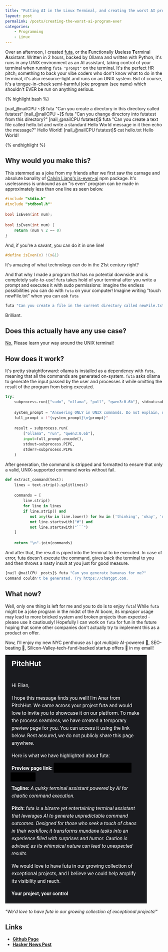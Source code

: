 ```yaml
---
title: "Putting AI in the Linux Terminal, and creating the worst AI program ever"
layout: post
permalink: /posts/creating-the-worst-ai-program-ever
categories: 
    - Programming
    - Linux
---
```


Over an afternoon, I created [futa](https://github.com/nail-e/futa), or the **F**unctionally **U**seless **T**erminal **A**ssistant. Written in 2 hours, backed by Ollama and written with Python, it's runs in any UNIX environment as an AI assistant, taking control of your terminal when running `futa "prompt"` on the terminal. It's the perfect HR pitch; something to back your vibe coders who don't know what to do in the terminal, it's also resource-light and runs on an UNIX system. But of course, it's a tongue-in-cheek semi-harmful joke program (see name) which shouldn't EVER be run on anything serious.

{% highlight bash %}

[nail_@nailCPU ~]$ futa "Can you create a directory in this directory called futatest"
[nail_@nailCPU ~]$ futa "Can you change directory into futatest from this directory?"
[nail_@nailCPU futatest]$ futa "Can you create a text file called hello.txt and write a standard Hello World message in it then echo the message?"
Hello World!
[nail_@nailCPU futatest]$ cat hello.txt 
Hello World!

{% endhighlight %}

## Why would you make this?
This stemmed as a joke from my friends after we first saw the carnage and absolute banality of [Calvin Liang's is-even-ai](https://github.com/Calvin-LL/is-even-ai) npm package. It's uselessness is unbound as an "is even" program can be made in approximately less than one line as seen below.

```c
#include "stdio.h"
#include "stdbool.h""

bool isEven(int num);

bool isEven(int num) {
    return (num % 2 == 0)
}
```

And, if you're a savant, you can do it in one line! 

```c
#define isEven(x) !(x&1)
```

It's amazing of what technology can do in the 21st century right?

And that why I made a program that has no potential downside and is completely safe-to-use! `futa` takes hold of your terminal after you write a prompt and executes it with sudo permissions: imagine the endless possibilities you can do with `futa` on your computer! Imagine writing "touch newFile.txt" when you can ask `futa` 

```sh
futa "Can you create a file in the current directory called newFile.txt?"
```

Brilliant.

## Does this actually have any use case? 
[No.](https://ubuntu.com/tutorials/command-line-for-beginners#1-overview) Please learn your way around the UNIX terminal! 

## How does it work?
It's pretty straightforward: ollama is installed as a dependency with `futa`, meaning that all the commands are generated on-system. `futa` asks ollama to generate the input passed by the user and processes it while omitting the result of the program from being executed.

```python
try:
    subprocess.run(["sudo", "ollama", "pull", "qwen3:0.6b"], stdout=subprocess.DEVNULL, stderr=subprocess.DEVNULL)

    system_prompt = "Answering ONLY in UNIX commands. Do not explain, no output, no markdown, no formatting, no commentary. One command per line. If the question is unrelated to UNIX commands or answering in a UNIX command is impossible, the respond with a one line denial in an obnoxious way."
    full_prompt = f"{system_prompt}\n{prompt}"

    result = subprocess.run(
        ["ollama", "run", "qwen3:0.6b"],
        input=full_prompt.encode(),
        stdout=subprocess.PIPE,
        stderr=subprocess.PIPE
    )
```
After generation, the command is stripped and formatted to ensure that only a valid, UNIX-supported command works without fail.


```python
def extract_command(text):
    lines = text.strip().splitlines()

    commands = [
        line.strip()
        for line in lines
        if line.strip() and
           not any(kw in line.lower() for kw in ['thinking', 'okay', 'user', 'let me', 'explain', 'done']) and
           not line.startswith("#") and
           not line.startswith("```")
    ]

    return "\n".join(commands)

```
And after that, the result is piped into the terminal to be executed. In case of error, futa doesn't execute the command, gives back the terminal to you and then throws a nasty insult at you just for good measure.

```sh
[nail_@nailCPU _posts]$ futa "Can you generate bananas for me?"
Command couldn't be generated. Try https://chatgpt.com.
```

## What now?
Well, only one thing is left for me and you to do is to enjoy `futa`! While `futa` might be a joke program in the midst of the AI boom, its *improper* usage may lead to more bricked system and broken projects than expected - please use it cautiously! Hopefully I can work on `futa` for fun in the future hoping that some other companies don't actually try to implement this as a product on offer.

Now, I'll enjoy my new NYC penthouse as I got *multiple* AI-powered 🚀, SEO-beating 📖, Silicon-Valley-tech-fund-backed startup offers 🌉 in my email!

![We'd love to have futa in our growing collection of exceptional projects](/assets/images/worst-ai-project/ai-pitch.png)

*"We'd love to have futa in our growing collection of exceptional projects!"*

## Links
- **[Github Page](https://github.com/nail-e/futa)**
- **[Hacker News Post](https://news.ycombinator.com/item?id=44217707)**
